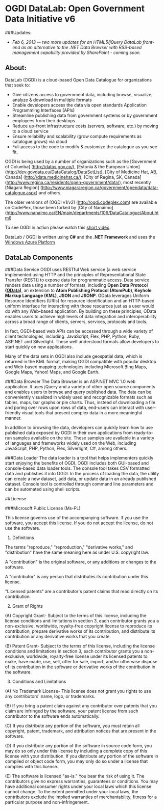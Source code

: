 OGDI DataLab: Open Government Data Initiative v6
==================================================

###Updates:  

* *Feb 6, 2013 -- two more updates for an HTML5/jQuery DataLab front-end as an alternative to the .NET Data Browser with RSS-based management capability provided by SharePoint - coming soon.*


About:
------
DataLab (OGDI) is a cloud-based Open Data Catalogue for organizations that seek to:

* Give citizens access to government data, including browse, visualize, analyze & download in multiple formats
* Enable developers access the data via open standards Application Programming Interfaces (APIs) 
* Streamline publishing data from government systems or by government employees from their desktops
* Reduce up-front infrastructure costs (servers, software, etc.) by moving to a cloud service
* Ensure reliability and scalability (grow compute requirements as catalogue grows) via cloud
* Full access to the code to modify & customize the catalogue as you see fit.

OGDI is being used by a number of organizations such as the [Government of Columba] (http://datos.gov.co/), [Estonia & the European Union] (http://dev.govdata.eu/DataCatalog/DataSetList), [City of Medicine Hat, AB, Canada] (http://data.medicinehat.ca/), [City of Regina, SK, Canada] (http://www.regina.ca/residents/open-government/data/), most recently [Niagara Region] (http://www.niagararegion.ca/government/opendata/data-catalogue.aspx) and others. 


The older versions of [OGDI v1/v2] (http://ogdi.codeplex.com) are available on CodePlex, those been forked by [City of Nanaimo] (http://www.nanaimo.ca/EN/main/departments/106/DataCatalogue/About.html) 

To see OGDI in action please watch this [short video](http://blip.tv/file/get/Ogditeam-OGDIIntroductoryVideo528.wmv).

DataLab / OGDI is written using **C#** and the **.NET Framework** and uses the [Windows Azure Platform](http://www.microsoft.com/windowsazure)

DataLab Components
---------------

###Data Service
OGDI uses RESTful Web service [a web service implemented using HTTP and the principles of Representational State Transfer (REST)] to expose data for programmatic access. Data service renders data using a number of formats, including **Open Data Protocol ([OData](http://www.odata.org))**, an extension to **Atom Publishing Protocol (AtomPub)**, **Keyhole Markup Language (KML)**, **JSON** and **JSONP**. OData leverages Uniform Resource Identifiers (URIs) for resource identification and an HTTP-based uniform interface for interacting with those resources just as a user would do with any Web-based application. By building on these principles, OData enables users to achieve high levels of data integration and interoperability across a broad range of clients, servers, services, protocols and tools. 

In fact, OGDI-based web APIs can be accessed through a wide variety of client technologies, including: JavaScript, Flex, PHP, Python, Ruby, ASP.NET and Silverlight. These well understood formats allow developers to start quickly on new applications.

Many of the data sets in OGDI also include geospatial data, which is returned in the KML format, making OGDI compatible with popular desktop and Web-based mapping technologies including Microsoft Bing Maps, Google Maps, Yahoo! Maps, and Google Earth. 


###Data Browser
The Data Browser is an ASP.NET MVC 1.0 web application. It uses jQuery and a variety of other open source components and enables users to browse and query published data. The data can be conveniently visualized in widely used and recognizable formats such as tables, maps, bar graphs or pie charts. Thus, instead of downloading a file and poring over rows upon rows of data, end-users can interact with user-friendly visual tools that present complex data in a more meaningful manner.

In addition to browsing the data, developers can quickly learn how to use published data exposed by OGDI in their own applications from ready-to-run samples available on the site. These samples are available in a variety of languages and frameworks widely used on the Web, including JavaScript, PHP, Python, Flex, Silverlight, C#, among others. 

###Data Loader
The data loader is a tool that helps implementers quickly start enjoying the benefits of OGDI. OGDI includes both GUI-based and console-based data loader tools. The console tool takes CSV formatted data and publishes it into OGDI. In the process of loading the data, the utility can create a new dataset, add data, or update data in an already published dataset. Console tool is controlled through command line parameters and can be automated using shell scripts.


##License

###Microsoft Public License (Ms-PL)

This license governs use of the accompanying software. If you use the software, you accept this license. If you do not accept the license, do not use the software.

1. Definitions

The terms "reproduce," "reproduction," "derivative works," and "distribution" have the same meaning here as under U.S. copyright law.

A "contribution" is the original software, or any additions or changes to the software.

A "contributor" is any person that distributes its contribution under this license.

"Licensed patents" are a contributor's patent claims that read directly on its contribution.

2. Grant of Rights

(A) Copyright Grant- Subject to the terms of this license, including the license conditions and limitations in section 3, each contributor grants you a non-exclusive, worldwide, royalty-free copyright license to reproduce its contribution, prepare derivative works of its contribution, and distribute its contribution or any derivative works that you create.

(B) Patent Grant- Subject to the terms of this license, including the license conditions and limitations in section 3, each contributor grants you a non-exclusive, worldwide, royalty-free license under its licensed patents to make, have made, use, sell, offer for sale, import, and/or otherwise dispose of its contribution in the software or derivative works of the contribution in the software.

3. Conditions and Limitations

(A) No Trademark License- This license does not grant you rights to use any contributors' name, logo, or trademarks.

(B) If you bring a patent claim against any contributor over patents that you claim are infringed by the software, your patent license from such contributor to the software ends automatically.

(C) If you distribute any portion of the software, you must retain all copyright, patent, trademark, and attribution notices that are present in the software.

(D) If you distribute any portion of the software in source code form, you may do so only under this license by including a complete copy of this license with your distribution. If you distribute any portion of the software in compiled or object code form, you may only do so under a license that complies with this license.

(E) The software is licensed "as-is." You bear the risk of using it. The contributors give no express warranties, guarantees or conditions. You may have additional consumer rights under your local laws which this license cannot change. To the extent permitted under your local laws, the contributors exclude the implied warranties of merchantability, fitness for a particular purpose and non-infringement.  
 
